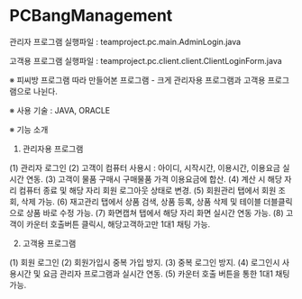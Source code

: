 # PCBangManagement

관리자 프로그램 실행파일 : teamproject.pc.main.AdminLogin.java

고객용 프로그램 실행파일 : teamproject.pc.client.client.ClientLoginForm.java


※ 피씨방 프로그램 따라 만들어본 프로그램 - 크게 관리자용 프로그램과 고객용 프로그램으로 나뉜다.

※ 사용 기술 : JAVA, ORACLE

※ 기능 소개
 1. 관리자용 프로그램
 
  (1) 관리자 로그인
  (2) 고객이 컴퓨터 사용시 : 아이디, 시작시간, 이용시간, 이용요금 실시간 연동.
  (3) 고객이 물품 구매시 구매물품 가격 이용요금에 합산.
  (4) 계산 시 해당 자리 컴퓨터 종료 및 해당 자리 회원 로그아웃 상태로 변경.
  (5) 회원관리 탭에서 회원 조회, 삭제 가능.
  (6) 재고관리 탭에서 상품 검색, 상품 등록, 상품 삭제 및 테이블 더블클릭으로 상품 바로 수정 가능.
  (7) 화면캡쳐 탭에서 해당 자리 화면 실시간 연동 가능.
  (8) 고객이 카운터 호출버튼 클릭시, 해당고객하고만 1대1 채팅 가능.
  
 2. 고객용 프로그램
 
  (1) 회원 로그인
  (2) 회원가입시 중복 가입 방지.
  (3) 중복 로그인 방지.
  (4) 로그인시 사용시간 및 요금 관리자 프로그램과 실시간 연동.
  (5) 카운터 호출 버튼을 통한 1대1 채팅 가능.
